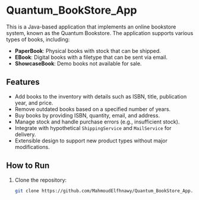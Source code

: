 # Quantum_BookStore_App

This is a Java-based application that implements an online bookstore system, known as the Quantum Bookstore. The application supports various types of books, including:

- **PaperBook**: Physical books with stock that can be shipped.
- **EBook**: Digital books with a filetype that can be sent via email.
- **ShowcaseBook**: Demo books not available for sale.

## Features
- Add books to the inventory with details such as ISBN, title, publication year, and price.
- Remove outdated books based on a specified number of years.
- Buy books by providing ISBN, quantity, email, and address.
- Manage stock and handle purchase errors (e.g., insufficient stock).
- Integrate with hypothetical `ShippingService` and `MailService` for delivery.
- Extensible design to support new product types without major modifications.

## How to Run
1. Clone the repository:
   ```bash
   git clone https://github.com/MahmoudElfhnawy/Quantum_BookStore_App.git
